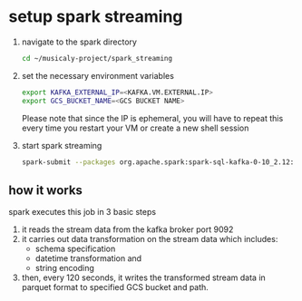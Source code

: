 # setup spark streaming

1. navigate to the spark directory
   
   ```bash
   cd ~/musicaly-project/spark_streaming
   ```

2. set the necessary environment variables
   ```bash
   export KAFKA_EXTERNAL_IP=<KAFKA.VM.EXTERNAL.IP>
   export GCS_BUCKET_NAME=<GCS BUCKET NAME>
   ```
   Please note that since the IP is ephemeral, you will have to repeat this every time you restart your VM or create a new shell session

3. start spark streaming
   ```bash
   spark-submit --packages org.apache.spark:spark-sql-kafka-0-10_2.12:3.1.2 spark_stream.py
   ```

## how it works

spark executes this job in 3 basic steps

1. it reads the stream data from the kafka broker port 9092
2. it carries out data transformation on the stream data which includes:
   - schema specification
   - datetime transformation and
   - string encoding
3. then, every 120 seconds, it writes the transformed stream data in parquet format to specified GCS bucket and path.